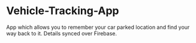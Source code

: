 # Vehicle-Tracking-App
App which allows you to remember your car parked location and find your way back to it. Details synced over Firebase.
